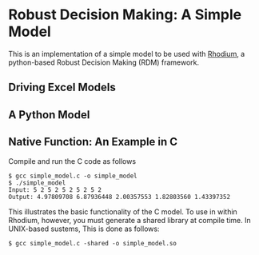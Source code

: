 # Robust Decision Making: A Simple Model
This is an implementation of a simple model to be used with [Rhodium](https://github.com/Project-Platypus/Rhodium/), a python-based Robust Decision Making (RDM) framework. 

## Driving Excel Models
## A Python Model
## Native Function: An Example in C

Compile and run the C code as follows

```
$ gcc simple_model.c -o simple_model
$ ./simple_model
Input: 5 2 5 2 5 2 5 2 5 2
Output: 4.97809708 6.87936448 2.00357553 1.82803560 1.43397352
```

This illustrates the basic functionality of the C model. To use in within Rhodium, however, you must generate a shared library at compile time. In UNIX-based sustems, This is done as follows:

```
$ gcc simple_model.c -shared -o simple_model.so
```


